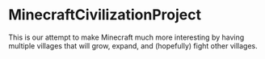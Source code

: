 # MinecraftCivilizationProject
This is our attempt to make Minecraft much more interesting by having multiple villages that will grow, expand, and (hopefully) fight other villages.
